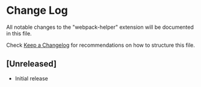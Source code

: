 # Change Log

All notable changes to the "webpack-helper" extension will be documented in this file.

Check [Keep a Changelog](http://keepachangelog.com/) for recommendations on how to structure this file.

## [Unreleased]

- Initial release